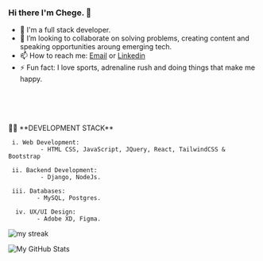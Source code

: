 ### Hi there I'm Chege. 👋

- 🔭 I'm a full stack developer.
- 👯 I’m looking to collaborate on solving problems, creating content and speaking opportunities aroung emerging tech.
- 📫 How to reach me: [Email](samwelchegeh09@gmail.com) or [Linkedin](https://www.linkedin.com/in/samwel-chege-b069b618b?lipi=urn%3Ali%3Apage%3Ad_flagship3_profile_view_base_contact_details%3Bxl5h%2BFSySoGbi2rrTLdjeQ%3D%3D)
- ⚡ Fun fact: I love sports, adrenaline rush and doing things that make me happy.

<!-- &nbsp;&nbsp;&nbsp;&nbsp;&nbsp;&nbsp;&nbsp;&nbsp;&nbsp;&nbsp;&nbsp;&nbsp;&nbsp;&nbsp;&nbsp;&nbsp;&nbsp;&nbsp;&nbsp;&nbsp;&nbsp;&nbsp;&nbsp;&nbsp;&nbsp;&nbsp;&nbsp;&nbsp;&nbsp;&nbsp;&nbsp;&nbsp;&nbsp;&nbsp;&nbsp;&nbsp;&nbsp;&nbsp;&nbsp;&nbsp;&nbsp;&nbsp;&nbsp;&nbsp;&nbsp;&nbsp;&nbsp;&nbsp;&nbsp;&nbsp;&nbsp;&nbsp;&nbsp;&nbsp;&nbsp;&nbsp;&nbsp;&nbsp;&nbsp;&nbsp;&nbsp;&nbsp;&nbsp;&nbsp;&nbsp;&nbsp;&nbsp;&nbsp;&nbsp;&nbsp;&nbsp;&nbsp;&nbsp;&nbsp;&nbsp;&nbsp;<span align="right" right=""> <img src="https://komarev.com/ghpvc/?username=samwel-chege&label=Profile%20views&color=0e75b6&style=flat" alt="number of profile visits" /> </span> -->

<br>
<br>
<br><br> 🧑‍💼 **DEVELOPMENT STACK**<br>

     i. Web Development:
             - HTML CSS, JavaScript, JQuery, React, TailwindCSS & Bootstrap
               
     ii. Backend Development: 
             - Django, NodeJs.
    
     iii. Databases: 
            - MySQL, Postgres.
             
      iv. UX/UI Design: 
            - Adobe XD, Figma.
         
 

<p><img align="center" src="https://github-readme-streak-stats.herokuapp.com/?user=samwel-chege&theme=radical" alt="my streak" /></p>
 
<img align="left" alt="My GitHub Stats" src="https://github-readme-stats.vercel.app/api?username=samwel-chege&show_icons=true&theme=radical&count_private=true" />


<!--  <img align="right" src="https://github-readme-stats.vercel.app/api/top-langs/?username=samwel-chege&theme=radical&count_private=true"> 
   -->
  




 
